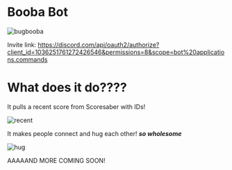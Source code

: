 # Booba Bot 
![bugbooba](https://user-images.githubusercontent.com/85846415/201528265-988595c2-b2a2-4626-a550-c4fc82ce0a4d.jpeg)

Invite link: https://discord.com/api/oauth2/authorize?client_id=1036251761272426546&permissions=8&scope=bot%20applications.commands

# What does it do????

It pulls a recent score from Scoresaber with IDs!

![recent](https://user-images.githubusercontent.com/85846415/201528169-031fb3c5-a969-4113-92ef-af604433a0db.png)

It makes people connect and hug each other! ***so wholesome***

![hug](https://user-images.githubusercontent.com/85846415/201528207-d0f12c75-02c7-4f9f-ac57-4c1d3603f2da.png)



AAAAAND MORE COMING SOON!
